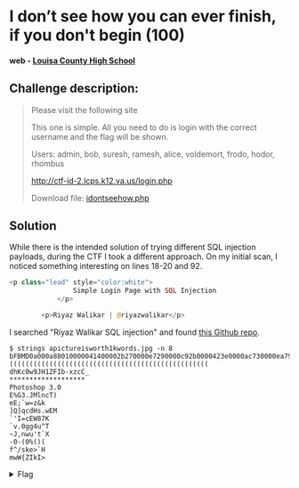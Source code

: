 # I don’t see how you can ever finish, if you don't begin (100)
#### web - [Louisa County High School](../main.md)

## Challenge description:
> Please visit the following site
> 
> This one is simple. All you need to do is login with the correct username and the flag will be shown.
>
> Users: admin, bob, suresh, ramesh, alice, voldemort, frodo, hodor, rhombus
>
> http://ctf-id-2.lcps.k12.va.us/login.php
>
> Download file: [idontseehow.php](../assets/idontseehow.php)

## Solution 
While there is the intended solution of trying different SQL injection payloads, during the CTF I took a different approach. On my initial scan, I noticed something interesting on lines 18-20 and 92.
```php
<p class="lead" style="color:white">
				Simple Login Page with SQL Injection
			</p>

		<p>Riyaz Walikar | @riyazwalikar</p>
```
I searched "Riyaz Walikar SQL injection" and found [this Github repo](https://github.com/riyazwalikar/sql-injection-training-app).
```
$ strings apictureisworth1kwords.jpg -n 8
bFBMD0a000a88010000041400002b270000e7290000c92b0000423e0000ac730000ea790000997c0000c77e00000df70000
((((((((((((((((((((((((((((((((((((((((((((((((((    
dhKc0w9JH1ZFIb-xzcC_
*******************
Photoshop 3.0
E%G3.JMlncT)
eE;`w=z&k
]Q]qcdHs.wEM
`'I=cEW87K
`v.0gg4u^T
~J,nwu't`X
-0-(0%()(
f^/ske>`H
mwW{ZIkI> 
```

<details> 
    <summary>Flag</summary>
CTF{LouisLeads2022}
</details>